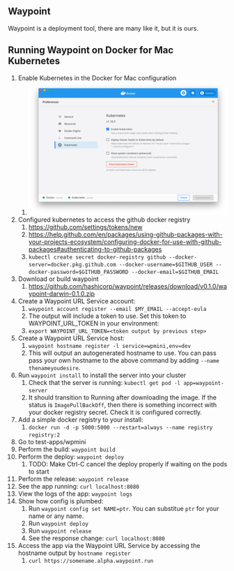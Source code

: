 ## Waypoint

Waypoint is a deployment tool, there are many like it, but it is ours.

## Running Waypoint on Docker for Mac Kubernetes

1. Enable Kubernetes in the Docker for Mac configuration
    1. ![Image of Kubernetes Settings](./docs/images/d4m-k8s.png)
1. Configured kubernetes to access the github docker registry
    1. https://github.com/settings/tokens/new
    1. https://help.github.com/en/packages/using-github-packages-with-your-projects-ecosystem/configuring-docker-for-use-with-github-packages#authenticating-to-github-packages
    1. `kubectl create secret docker-registry github --docker-server=docker.pkg.github.com --docker-username=$GITHUB_USER --docker-password=$GITHUB_PASSWORD --docker-email=$GITHUB_EMAIL`
1. Download or build waypoint
    1. https://github.com/hashicorp/waypoint/releases/download/v0.1.0/waypoint-darwin-0.1.0.zip
1. Create a Waypoint URL Service account:
    1. `waypoint account register --email $MY_EMAIL --accept-eula`
    1. The output will include a token to use. Set this token to WAYPOINT\_URL\_TOKEN in your environment:
    1. `export WAYPOINT_URL_TOKEN=<token output by previous step>`
1. Create a Waypoint URL Service host:
    1. `waypoint hostname register -l service=wpmini,env=dev`
    1. This will output an autogenerated hostname to use. You can pass pass your own hostname to the above command by adding `--name thenameyoudesire`.
1. Run `waypoint install` to install the server into your cluster
    1. Check that the server is running: `kubectl get pod -l app=waypoint-server`
    1. It should transition to Running after downloading the image. If the status is `ImagePullBackOff`, then there is something incorrect with your docker registry secret. Check it is configured correctly.
1. Add a simple docker registry to your install:
    1. `docker run -d -p 5000:5000 --restart=always --name registry registry:2`
1. Go to test-apps/wpmini
1. Perform the build: `waypoint build`
1. Perform the deploy: `waypoint deploy`
    1. TODO: Make Ctrl-C cancel the deploy properly if waiting on the pods to start
1. Perform the release: `waypoint release`
1. See the app running: `curl localhost:8080`
1. View the logs of the app: `waypoint logs`
1. Show how config is plumbed:
    1. Run `waypoint config set NAME=ptr`. You can substitue `ptr` for your name or any name.
    1. Run `waypoint deploy`
    1. Run `waypoint release`
    1. See the response change: `curl localhost:8080`
1. Access the app via the Waypoint URL Service by accessing the hostname output by `hostname register`
    1. `curl https://somename.alpha.waypoint.run`
